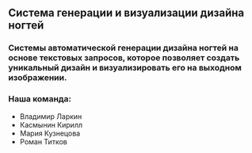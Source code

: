 ## Система генерации и визуализации дизайна ногтей
### Cистемы автоматической генерации дизайна ногтей на основе текстовых запросов, которое позволяет создать уникальный дизайн и визуализировать его на выходном изображении.

### Наша команда:
- Владимир Ларкин
- Касмынин Кирилл
- Мария Кузнецова
- Роман Титков
